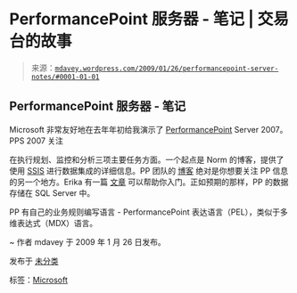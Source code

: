 <!--yml

类别：未分类

日期：2024 年 5 月 18 日 06:08:47

-->

# PerformancePoint 服务器 - 笔记 | 交易台的故事

> 来源：[`mdavey.wordpress.com/2009/01/26/performancepoint-server-notes/#0001-01-01`](https://mdavey.wordpress.com/2009/01/26/performancepoint-server-notes/#0001-01-01)

## PerformancePoint 服务器 - 笔记

Microsoft 非常友好地在去年年初给我演示了 [PerformancePoint](http://www.b-eye-network.com/view/5610) Server 2007。PPS 2007 关注

在执行规划、监控和分析三项主要任务方面。一个起点是 Norm 的博客，提供了使用 [SSIS](http://blogs.msdn.com/normbi/archive/2008/04/04/ssis-and-performancepoint-server-data-integration-demo.aspx) 进行数据集成的详细信息。PP 团队的 [博客](http://blogs.msdn.com/performancepoint/) 绝对是你想要关注 PP 信息的另一个地方。Erika 有一篇 [文章](http://blogs.msdn.com/erikaehrli/archive/2007/09/28/performancepoint-server-2007-what-is-it-and-how-can-i-get-started.aspx) 可以帮助你入门。正如预期的那样，PP 的数据存储在 SQL Server 中。

PP 有自己的业务规则编写语言 - PerformancePoint 表达语言（PEL），类似于多维表达式（MDX）语言。

~ 作者 mdavey 于 2009 年 1 月 26 日发布。

发布于 [未分类](https://mdavey.wordpress.com/category/uncategorized/)

标签：[Microsoft](https://mdavey.wordpress.com/tag/microsoft/)
